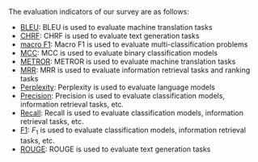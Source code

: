 The evaluation indicators of our survey are as follows:
- [BLEU](BLEU.md): BLEU is used to evaluate machine translation tasks
- [CHRF](./CHRF.md): CHRF is used to evaluate text generation tasks
- [macro F1](macro_F1.md): Macro F1 is used to evaluate multi-classification problems
- [MCC](./pdf/MCC.pdf): MCC is used to evaluate binary classification models
- [METROR](./pdf/METROR.pdf): METROR is used to evaluate machine translation tasks
- [MRR](./pdf/MRR.pdf): MRR is used to evaluate information retrieval tasks and ranking tasks
- [Perplexity](./pdf/Perplexity.pdf): Perplexity is used to evaluate language models
- [Precision](./pdf/Precision,Recall,F1.pdf): Precision is used to evaluate classification models, information retrieval tasks, etc.
- [Recall](./pdf/Precision,Recall,F1.pdf): Recall is used to evaluate classification models, information retrieval tasks, etc.
- [F1](./pdf/Precision,Recall,F1.pdf): $F_1$ is used to evaluate classification models, information retrieval tasks, etc.
- [ROUGE](./pdf/ROUGE.pdf): ROUGE is used to evaluate text generation tasks
